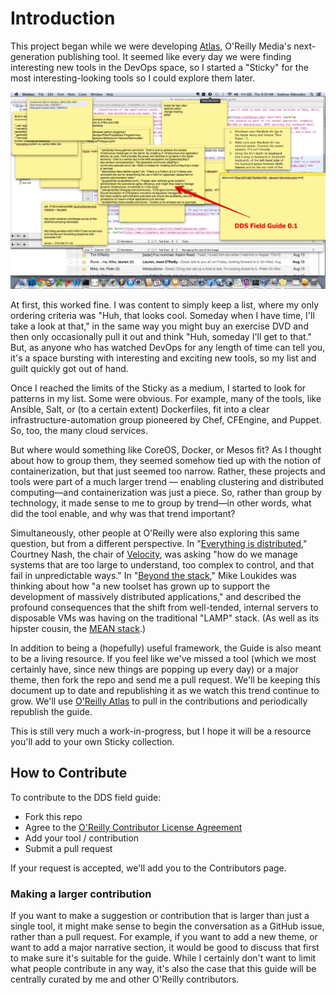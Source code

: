 # Introduction

This project began while we were developing [Atlas](https://atlas.oreilly.com/), O'Reilly Media's next-generation publishing tool. It seemed like every day we were finding interesting new tools in the DevOps space, so I started a "Sticky" for the most interesting-looking tools so I could explore them later.  
 
<img src="images/field-guide-sticky.png"/>    

At first, this worked fine. I was content to simply keep a list, where my only ordering criteria was "Huh, that looks cool. Someday when I have time, I'll take a look at that," in the same way you might buy an exercise DVD and then only occasionally pull it out and think "Huh, someday I'll get to that." But, as anyone who has watched DevOps for any length of time can tell you, it's a space bursting with interesting and exciting new tools, so my list and guilt quickly got out of hand.  

Once I reached the limits of the Sticky as a medium, I started to look for patterns in my list.  Some were obvious. For example, many of the tools, like Ansible, Salt, or (to a certain extent) Dockerfiles, fit into a clear infrastructure-automation group pioneered by Chef, CFEngine, and Puppet. So, too, the many cloud services.  

But where would something like CoreOS, Docker, or Mesos fit? As I thought about how to group them, they seemed somehow tied up with the notion of containerization, but that just seemed too narrow. Rather, these projects and tools were part of a much larger trend — enabling clustering and distributed computing—and containerization was just a piece. So, rather than group by technology, it made sense to me to group by trend—in other words, what did the tool enable, and why was that trend important?  

Simultaneously, other people at O'Reilly were also exploring this same question, but from a different perspective. In "[Everything is distributed](http://radar.oreilly.com/2014/05/everything-is-distributed.html)," Courtney Nash, the chair of [Velocity](http://velocityconf.com/), was asking "how do we manage systems that are too large to understand, too complex to control, and that fail in unpredictable ways." In "[Beyond the stack](http://radar.oreilly.com/2014/05/beyond-the-stack.html)," Mike Loukides was thinking about how "a new toolset has grown up to support the development of massively distributed applications," and described the profound consequences that the shift from well-tended, internal servers to disposable VMs was having on the traditional "LAMP" stack. (As well as its hipster cousin, the [MEAN stack](http://meanjs.org/).)  


In addition to being a (hopefully) useful framework, the Guide is also meant to be a living resource. If you feel like we've missed a tool (which we most certainly have, since new things are popping up every day) or a major theme, then fork the repo and send me a pull request. We'll be keeping this document up to date and republishing it as we watch this trend continue to grow.  We'll use [O'Reilly Atlas](https://atlas.oreilly.com) to pull in the contributions and periodically republish the guide.

This is still very much a work-in-progress, but I hope it will be a resource you'll add to your own Sticky collection.

## How to Contribute

To contribute to the DDS field guide:
* Fork this repo
* Agree to the [O'Reilly Contributor License Agreement](http://contributor-agreements.oreilly.com/)
* Add your tool / contribution
* Submit a pull request

If your request is accepted, we'll add you to the Contributors page.

### Making a larger contribution

If you want to make a suggestion or contribution that is larger than just a single tool, it might make sense to begin the conversation as a GitHub issue, rather than a pull request. For example, if you want to add a new theme, or want to add a major narrative section, it would be good to discuss that first to make sure it's suitable for the guide. While I certainly don't want to limit what people contribute in any way, it's also the case that this guide will be centrally curated by me and other O'Reilly contributors.
 

